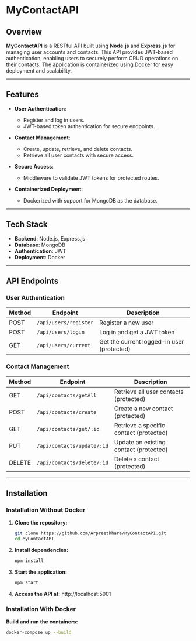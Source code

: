 # MyContactAPI

## Overview
**MyContactAPI** is a RESTful API built using **Node.js** and **Express.js** for managing user accounts and contacts. This API provides JWT-based authentication, enabling users to securely perform CRUD operations on their contacts. The application is containerized using Docker for easy deployment and scalability.

---

## Features

- **User Authentication**: 
  - Register and log in users.
  - JWT-based token authentication for secure endpoints.

- **Contact Management**:
  - Create, update, retrieve, and delete contacts.
  - Retrieve all user contacts with secure access.

- **Secure Access**:
  - Middleware to validate JWT tokens for protected routes.

- **Containerized Deployment**:
  - Dockerized with support for MongoDB as the database.

---

## Tech Stack

- **Backend**: Node.js, Express.js
- **Database**: MongoDB
- **Authentication**: JWT
- **Deployment**: Docker

---

## API Endpoints

### **User Authentication**
| **Method** | **Endpoint**       | **Description**                  |
|------------|--------------------|----------------------------------|
| POST       | `/api/users/register` | Register a new user              |
| POST       | `/api/users/login`    | Log in and get a JWT token        |
| GET        | `/api/users/current`  | Get the current logged-in user (protected) |

### **Contact Management**
| **Method** | **Endpoint**            | **Description**                   |
|------------|-------------------------|-----------------------------------|
| GET        | `/api/contacts/getAll`  | Retrieve all user contacts (protected) |
| POST       | `/api/contacts/create`  | Create a new contact (protected)      |
| GET        | `/api/contacts/get/:id` | Retrieve a specific contact (protected) |
| PUT        | `/api/contacts/update/:id` | Update an existing contact (protected) |
| DELETE     | `/api/contacts/delete/:id` | Delete a contact (protected)         |

---

## Installation

### Installation Without Docker

1. **Clone the repository:**
   ```bash
   git clone https://github.com/Arpreetkhare/MyContactAPI.git
   cd MyContactAPI
2. **Install dependencies:**
   ~~~bash
   npm install
3. **Start the application:**
   ```bash
   npm start
4. **Access the API at:**
    http://localhost:5001

### Installation With Docker

**Build and run the containers:**
   ```bash
   docker-compose up --build

   
   
